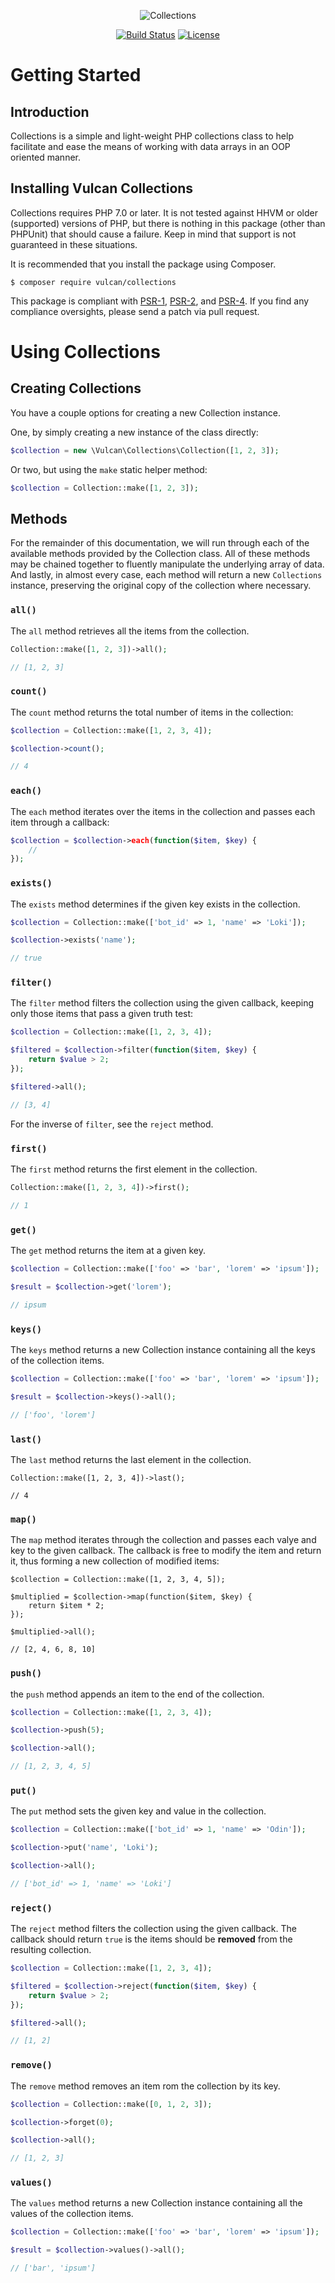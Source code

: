 <p align="center">
    <img src="collections.png" alt="Collections">
</p>

<p align="center">
    <a href="https://travis-ci.org/vulcan-project/framework"><img src="https://img.shields.io/travis/vulcan-project/collections.svg?style=flat-square" alt="Build Status"></a>
    <a href="https://choosealicense.com/licenses/mit"><img src="https://img.shields.io/badge/license-MIT-blue.svg?style=flat-square" alt="License"></a>
</p>

# Getting Started

## Introduction
Collections is a simple and light-weight PHP collections class to help facilitate and ease the means of working with data arrays in an OOP oriented manner.

## Installing Vulcan Collections
Collections requires PHP 7.0 or later. It is not tested against HHVM or older (supported) versions of PHP, but there is nothing in this package (other than PHPUnit) that should cause a failure. Keep in mind that support is not guaranteed in these situations.

It is recommended that you install the package using Composer.

```
$ composer require vulcan/collections
```

This package is compliant with [PSR-1](https://github.com/php-fig/fig-standards/blob/master/accepted/PSR-1-basic-coding-standard.md), [PSR-2](https://github.com/php-fig/fig-standards/blob/master/accepted/PSR-2-coding-style-guide.md), and [PSR-4](https://github.com/php-fig/fig-standards/blob/master/accepted/PSR-4-autoloader.md). If you find any compliance oversights, please send a patch via pull request.

# Using Collections

## Creating Collections
You have a couple options for creating a new Collection instance.

One, by simply creating a new instance of the class directly:

```php
$collection = new \Vulcan\Collections\Collection([1, 2, 3]);
```

Or two, but using the `make` static helper method:

```php
$collection = Collection::make([1, 2, 3]);
```

## Methods
For the remainder of this documentation, we will run through each of the available methods provided by the Collection class. All of these methods may be chained together to fluently manipulate the underlying array of data. And lastly, in almost every case, each method will return a new `Collections` instance, preserving the original copy of the collection where necessary.

### `all()`
The `all` method retrieves all the items from the collection.

```php
Collection::make([1, 2, 3])->all();

// [1, 2, 3]
```

### `count()`
The `count` method returns the total number of items in the collection:

```php
$collection = Collection::make([1, 2, 3, 4]);

$collection->count();

// 4
```

### `each()`
The `each` method iterates over the items in the collection and passes each item through a callback:

```php
$collection = $collection->each(function($item, $key) {
    //
});
```

### `exists()`
The `exists` method determines if the given key exists in the collection.

```php
$collection = Collection::make(['bot_id' => 1, 'name' => 'Loki']);

$collection->exists('name');

// true
```

### `filter()`
The `filter` method filters the collection using the given callback, keeping only those items that pass a given truth test:

```php
$collection = Collection::make([1, 2, 3, 4]);

$filtered = $collection->filter(function($item, $key) {
    return $value > 2;
});

$filtered->all();

// [3, 4]
```

For the inverse of `filter`, see the `reject` method.

### `first()`
The `first` method returns the first element in the collection.

```php
Collection::make([1, 2, 3, 4])->first();

// 1
```

### `get()`
The `get` method returns the item at a given key.

```php
$collection = Collection::make(['foo' => 'bar', 'lorem' => 'ipsum']);

$result = $collection->get('lorem');

// ipsum
```

### `keys()`
The `keys` method returns a new Collection instance containing all the keys of the collection items.

```php
$collection = Collection::make(['foo' => 'bar', 'lorem' => 'ipsum']);

$result = $collection->keys()->all();

// ['foo', 'lorem']
```

### `last()`
The `last` method returns the last element in the collection.

```
Collection::make([1, 2, 3, 4])->last();

// 4
```

### `map()`
The `map` method iterates through the collection and passes each valye and key to the given callback. The callback is free to modify the item and return it, thus forming a new collection of modified items:

```
$collection = Collection::make([1, 2, 3, 4, 5]);

$multiplied = $collection->map(function($item, $key) {
    return $item * 2;
});

$multiplied->all();

// [2, 4, 6, 8, 10]
```

### `push()`
the `push` method appends an item to the end of the collection.

```php
$collection = Collection::make([1, 2, 3, 4]);

$collection->push(5);

$collection->all();

// [1, 2, 3, 4, 5]
```

### `put()`
The `put` method sets the given key and value in the collection.

```php
$collection = Collection::make(['bot_id' => 1, 'name' => 'Odin']);

$collection->put('name', 'Loki');

$collection->all();

// ['bot_id' => 1, 'name' => 'Loki']
```

### `reject()`
The `reject` method filters the collection using the given callback. The callback should return `true` is the items should be **removed** from the resulting collection.

```php
$collection = Collection::make([1, 2, 3, 4]);

$filtered = $collection->reject(function($item, $key) {
    return $value > 2;
});

$filtered->all();

// [1, 2]
```

### `remove()`
The `remove` method removes an item rom the collection by its key.

```php
$collection = Collection::make([0, 1, 2, 3]);

$collection->forget(0);

$collection->all();

// [1, 2, 3]
```

### `values()`
The `values` method returns a new Collection instance containing all the values of the collection items.

```php
$collection = Collection::make(['foo' => 'bar', 'lorem' => 'ipsum']);

$result = $collection->values()->all();

// ['bar', 'ipsum']
```
